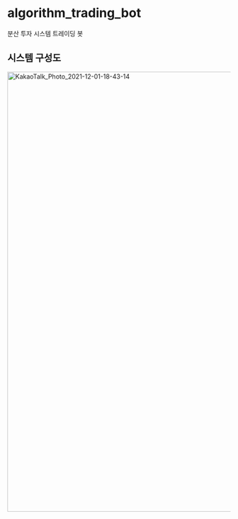 # algorithm_trading_bot
분산 투자 시스템 트레이딩 봇

## **시스템 구성도**
<img width="994" alt="KakaoTalk_Photo_2021-12-01-18-43-14" src="https://user-images.githubusercontent.com/70648382/144211213-db3632f5-3a63-445e-8021-e9b9b44a0ec0.png">


